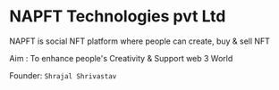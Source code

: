 # NAPFT Technologies pvt Ltd

NAPFT is social NFT platform where people can create, buy & sell NFT

 Aim : To enhance people's Creativity 
& Support web 3 World

Founder: `Shrajal Shrivastav`
